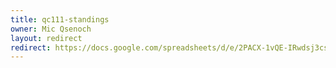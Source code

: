 ```yaml
---
title: qc111-standings
owner: Mic Qsenoch
layout: redirect
redirect: https://docs.google.com/spreadsheets/d/e/2PACX-1vQE-IRwdsj3cscoCaK8FpgELXz8oQtSou4sIq4wMtxbeMkfK-EUDpCPrHBWT5KVPqCjNRK2KyWqV7a2/pubhtml
---
```

